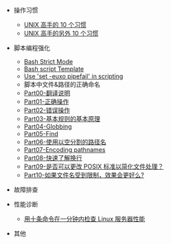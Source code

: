<!-- - [Overview](best_practice/overview.md) -->
- 操作习惯

  - [UNIX 高手的 10 个习惯](best_practice/10_habits_on_linux.md)
  - [UNIX 高手的另外 10 个习惯](best_practice/another_10_habits_on_linux.md)

- 脚本编程强化

  - [Bash Strict Mode](best_practice/bash_strict_mode.md)
  - [Bash script Template](best_practice/bash_script_template.md)
  - [Use 'set -euxo pipefail' in scripting](best_practice/set_command_usage_in_script.md)
  - 脚本中文件&路径的正确命名
   <!--  - [Part01-10](best_practice/filenames_and_pathnames_in_shell.md)  -->
    - [Part00-翻译说明](best_practice/filenames_and_pathnames_in_shell/part00.md)
    - [Part01-正确操作](best_practice/filenames_and_pathnames_in_shell/part01.md)
    - [Part02-错误操作](best_practice/filenames_and_pathnames_in_shell/part02.md)
    - [Part03-基本规则的基本原理](best_practice/filenames_and_pathnames_in_shell/part03.md)
    - [Part04-Globbing](best_practice/filenames_and_pathnames_in_shell/part04.md)
    - [Part05-Find](best_practice/filenames_and_pathnames_in_shell/part05.md)
    - [Part06-使用以空分割的路径名](best_practice/filenames_and_pathnames_in_shell/part06.md)
    - [Part07-Encoding pathnames](best_practice/filenames_and_pathnames_in_shell/part07.md)
    - [Part08-快速了解换行](best_practice/filenames_and_pathnames_in_shell/part08.md)
    - [Part09-是否可以更改 POSIX 标准以简化文件处理？](best_practice/filenames_and_pathnames_in_shell/part09.md)
    - [Part10-如果文件名受到限制，效果会更好么?](best_practice/filenames_and_pathnames_in_shell/part10.md)

- 故障排查

- 性能诊断

  - [用十条命令在一分钟内检查 Linux 服务器性能](best_practice/linux_performance_analysis_in_60s.md)

- 其他